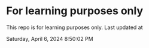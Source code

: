 # For learning purposes only
This repo is for learning purposes only.
Last updated at

Saturday, April 6, 2024 8:50:02 PM


